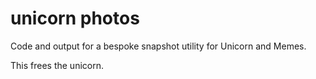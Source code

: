 # unicorn photos

Code and output for a bespoke snapshot utility for Unicorn and Memes.  

This frees the unicorn.
